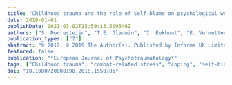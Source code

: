 ```yaml
---
title: "Childhood trauma and the role of self-blame on psychological well-being after deployment in male veterans"
date: 2019-01-01
publishDate: 2021-03-02T15:59:13.509546Z
authors: ["S. Dorresteijn", "T.E. Gladwin", "I. Eekhout", "E. Vermetten", "E. Geuze"]
publication_types: ["2"]
abstract: "© 2019, © 2019 The Author(s). Published by Informa UK Limited, trading as Taylor  &  Francis Group. Background: Childhood trauma and combat-related trauma are both associated with decreased psychosocial functioning. Coping strategies play an important role in the adjustment to traumatic events. Objective: The present study examined childhood trauma and the mediating role of coping strategies in adult psychological symptoms in a non-clinical military population after deployment to Afghanistan. Additionally, the moderating role of coping strategies in vulnerability to combat events was explored. Method: Participants (N = 932) were drawn from a prospective study assessing psychological complaints (SCL-90), early trauma (ETISR-SF), combat-related events and coping strategies (Brief COPE). Mediation analyses via joint significance testing and moderation analyses were performed. Results: Childhood trauma is related to adult symptoms of general anxiety, depression and problems concerning interpersonal sensitivity through the mediation of self-blame as a coping strategy. Some evidence was found that self-blame moderated vulnerability to combat-related events resulting in psychological complaints, specifically symptoms of anxiety and depression. Conclusions: Military personnel should be made aware of self-criticizing maladaptive belief systems when dealing with aversive events. Negative beliefs about oneself and distorted trauma-related cognitions may have a basis in childhood events. Self-blame cognitions may be a potential mechanism of change in empirically supported trauma interventions such as cognitive processing therapy."
featured: false
publication: "*European Journal of Psychotraumatology*"
tags: ["Childhood trauma", "combat-related stress", "coping", "self-blame", "veterans"]
doi: "10.1080/20008198.2018.1558705"
---
```


